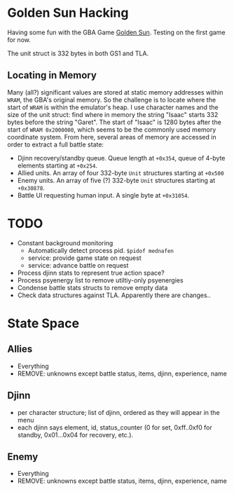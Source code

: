 # Golden Sun Hacking
Having some fun with the GBA Game [Golden Sun](https://en.wikipedia.org/wiki/Golden_Sun). Testing on the first game for now.

The unit struct is 332 bytes in both GS1 and TLA. 

## Locating in Memory
Many (all?) significant values are stored at static memory addresses within `WRAM`, the GBA's original memory. So the challenge is to locate where the start of `WRAM` is within the emulator's heap. I use character names and the size of the unit struct: find where in memory the string "Isaac" starts 332 bytes before the string "Garet". The start of "Isaac" is 1280 bytes after the start of `WRAM 0x2000000`, which seems to be the commonly used memory coordinate system. From here, several areas of memory are accessed in order to extract a full battle state:
- Djinn recovery/standby queue. Queue length at `+0x354`, queue of 4-byte elements starting at `+0x254`.
- Allied units. An array of four 332-byte `Unit` structures starting at `+0x500`
- Enemy units. An array of five (?) 332-byte `Unit` structures starting at `+0x30878`.
- Battle UI requesting human input. A single byte at `+0x31054`.

# TODO
- Constant background monitoring
  - Automatically detect process pid. `$pidof mednafen`
  - service: provide game state on request
  - service: advance battle on request
- Process djinn stats to represent true action space?
- Process psyenergy list to remove utiltiy-only psyenergies
- Condense battle stats structs to remove empty data
- Check data structures against TLA. Apparently there are changes..

# State Space
## Allies
- Everything
- REMOVE: unknowns except battle status, items, djinn, experience, name
## Djinn
- per character structure; list of djinn, ordered as they will appear in the menu
- each djinn says element, id, status_counter (0 for set, 0xff..0xf0 for standby, 0x01...0x04 for recovery, etc.).
## Enemy
- Everything
- REMOVE: unknowns except battle status, items, djinn, experience, name